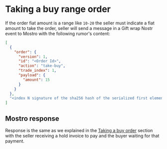 # Taking a buy range order

If the order fiat amount is a range like `10-20` the seller must indicate a fiat amount to take the order, seller will send a message in a Gift wrap Nostr event to Mostro with the following rumor's content:

```json
[
  {
    "order": {
      "version": 1,
      "id": "<Order Id>",
      "action": "take-buy",
      "trade_index": 1,
      "payload": {
        "amount": 15
      }
    }
  },
  "<index N signature of the sha256 hash of the serialized first element of content>"
]
```

## Mostro response

Response is the same as we explained in the [Taking a buy order](./take_buy.md) section with the seller receiving a hold invoice to pay and the buyer waiting for that payment.
